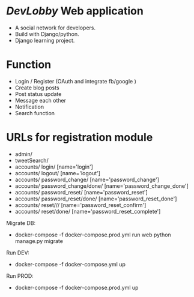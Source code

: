 # ***DevLobby*** Web application
 - A social network for developers.
 - Build with Django/python.
 - Django learning project.
 
 # Function
 - Login / Register (OAuth and integrate fb/google )
 - Create blog posts
 - Post status update
 - Message each other
 - Notification
 - Search function
 
 # URLs for registration module
 - admin/
 - tweetSearch/
 - accounts/ login/ [name='login']
 - accounts/ logout/ [name='logout']
 - accounts/ password_change/ [name='password_change']
 - accounts/ password_change/done/ [name='password_change_done']
 - accounts/ password_reset/ [name='password_reset']
 - accounts/ password_reset/done/ [name='password_reset_done']
 - accounts/ reset/<uidb64>/<token>/ [name='password_reset_confirm']
 - accounts/ reset/done/ [name='password_reset_complete']
 
Migrate DB:
 - docker-compose -f docker-compose.prod.yml run web python manage.py migrate
 
Run DEV:
 - docker-compose -f docker-compose.yml up
 
 Run PROD:
 - docker-compose -f docker-compose.prod.yml up